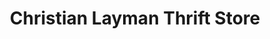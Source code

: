 ---
title: "Christian Layman Thrift Store"
url: /greensburg/christian-layman-thrift-store/
shop: Gebrauchtwaren
---